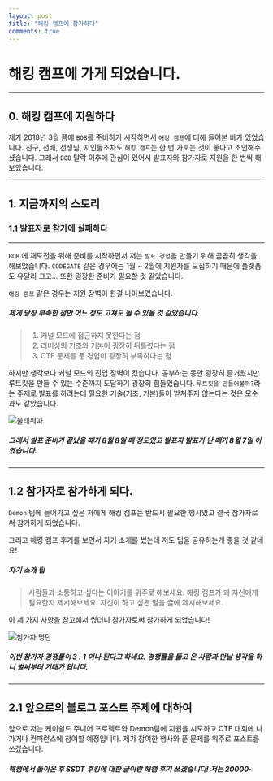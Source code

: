 ```yaml
---
layout: post
title: "해킹 캠프에 참가하다"
comments: true
---
```


# 해킹 캠프에 가게 되었습니다.

---

## 0. 해킹 캠프에 지원하다

제가 2018년 3월 쯤에 `BOB`를 준비하기 시작하면서 `해킹 캠프`에 대해 들어본 바가 있었습니다.
친구, 선배, 선생님, 지인들조차도 `해킹 캠프`는 한 번 가보는 것이 좋다고 조언해주셨습니다.
그래서 `BOB` 탈락 이후에 관심이 있어서 발표자와 참가자로 지원을 한 번씩 해보았습니다.

---

## 1. 지금까지의 스토리

### 1.1 발표자로 참가에 실패하다

---

`BOB` 에 재도전을 위해 준비를 시작하면서 저는 `발표 경험`을 만들기 위해 곰곰히 생각을 해보았습니다.
`CODEGATE` 같은 경우에는 1월 ~ 2월에 지원자를 모집하기 때문에 플랫폼도 유달리 크고... 또한 굉장한 준비가 필요할 것 같았습니다.

`해킹 캠프` 같은 경우는 지원 장벽이 한결 나아보였습니다. 

##### 제게 당장 부족한 점만 어느 정도 고쳐도 될 수 있을 것 같았습니다.

> 1. 커널 모드에 접근하지 못한다는 점
> 2. 리버싱의 기초와 기본이 굉장히 뒤틀렸다는 점
> 3. CTF 문제를 푼 경험이 굉장히 부족하다는 점

하지만 생각보다 커널 모드의 진입 장벽이 컸습니다.
공부하는 동안 굉장히 즐거웠지만 루트킷을 만들 수 있는 수준까지 도달하기 굉장히 힘들었습니다.
`루트킷을 만들어볼까?`라는 주제로 발표를 하려는데 필요한 기술(기초, 기본)들이 받쳐주지 않는다는 것은 모순과도 같았습니다.

![불태워따](https://user-images.githubusercontent.com/37543264/44436411-f15d7200-a5ef-11e8-98b4-e0e899abdc80.jpg)

##### 그래서 발표 준비가 끝났을 때가 8월 8일 때 정도였고 발표자 발표가 난 때가 8월 7일 이였습니다.

---

## 1.2 참가자로 참가하게 되다.

`Demon` 팀에 들어가고 싶은 저에게 해킹 캠프는 반드시 필요한 행사였고 결국 참가자로써 참가하게 되었습니다.

그리고 해킹 캠프 후기를 보면서 자기 소개를 썼는데 저도 팁을 공유하는게 좋을 것 같네요!

##### 자기 소개 팁

> 사람들과 소통하고 싶다는 이야기를 위주로 해보세요.
> 해킹 캠프가 왜 자신에게 필요한지 제시해보세요.
> 자신이 하고 싶은 말을 글에 제시해보세요.

이 세 가지 사항을 참고해서 썼더니 참가자로써 참가하게 되었습니다!

![참가자 명단](https://user-images.githubusercontent.com/37543264/44436410-f0c4db80-a5ef-11e8-8ed0-289d792d17f9.PNG)

##### 이번 참가자 경쟁률이 3 : 1 이나 된다고 하네요. 경쟁률을 뚫고 온 사람과 만날 생각을 하니 벌써부터 기대가 됩니다.

---

## 2.1 앞으로의 블로그 포스트 주제에 대하여

앞으로 저는 케이쉴드 주니어 프로젝트와 Demon팀에 지원을 시도하고 CTF 대회에 나가거나 컨퍼런스에 참여할 예정입니다.
제가 참여한 행사와 푼 문제를 위주로 포스트를 쓰겠습니다.

##### 해캠에서 돌아온 후 SSDT 후킹에 대한 글이랑 해캠 후기 쓰겠습니다! 저는 20000~
